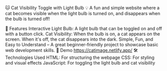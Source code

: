 🐱 Cat Visibility Toggle with Light Bulb 💡
A fun and simple website where a cat becomes visible when the light bulb is turned on, and disappears when the bulb is turned off!

🌟 Features
Interactive Light Bulb: A light bulb that can be toggled on and off with a button click.
Cat Visibility: When the bulb is on, a cat appears on the screen. When it's off, the cat disappears into the dark.
Simple, Fun, and Easy to Understand – A great beginner-friendly project to showcase basic web development skills.
🚀 Demo
https://catimage.netlify.app/
🛠️ Technologies Used
HTML: For structuring the webpage
CSS: For styling and visual effects
JavaScript: For toggling the light bulb and cat visibility
